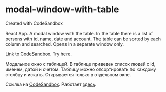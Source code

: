 # modal-window-with-table
Created with CodeSandbox

React App. A modal window with the table. In the table there is a list of persons with id, name, date and account. The table can be sorted by each column and searched. Opens in a separate window only.

Link to [CodeSandbox](https://codesandbox.io/s/github/lshishkin/modal-window-with-table).
Try [here](https://031m01n9ln.codesandbox.io/).

Модальное окно с таблицей. В таблице приведен список людей с id, именем, датой и счетом. Таблицу можно отсортировать по каждому столбцу и искать. Открывается только в отдельном окне.

Ссылка на [CodeSandbox](https://codesandbox.io/s/github/lshishkin/modal-window-with-table).
Работает [здесь](https://031m01n9ln.codesandbox.io/).


